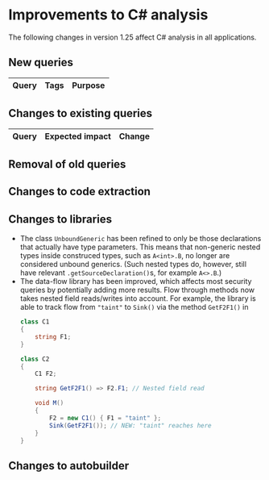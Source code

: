# Improvements to C# analysis

The following changes in version 1.25 affect C# analysis in all applications.

## New queries

| **Query**                   | **Tags**  | **Purpose**                                                        |
|-----------------------------|-----------|--------------------------------------------------------------------|


## Changes to existing queries

| **Query**                    | **Expected impact**    | **Change**                        |
|------------------------------|------------------------|-----------------------------------|


## Removal of old queries

## Changes to code extraction

## Changes to libraries

* The class `UnboundGeneric` has been refined to only be those declarations that actually
  have type parameters. This means that non-generic nested types inside construced types,
  such as `A<int>.B`, no longer are considered unbound generics. (Such nested types do,
  however, still have relevant `.getSourceDeclaration()`s, for example `A<>.B`.)
* The data-flow library has been improved, which affects most security queries by potentially
  adding more results. Flow through methods now takes nested field reads/writes into account.
  For example, the library is able to track flow from `"taint"` to `Sink()` via the method
  `GetF2F1()` in
  ```csharp
  class C1
  {
      string F1;
  }

  class C2
  {
      C1 F2;
  
      string GetF2F1() => F2.F1; // Nested field read

      void M()
      {
          F2 = new C1() { F1 = "taint" };
          Sink(GetF2F1()); // NEW: "taint" reaches here
      }
  }
  ```

## Changes to autobuilder
